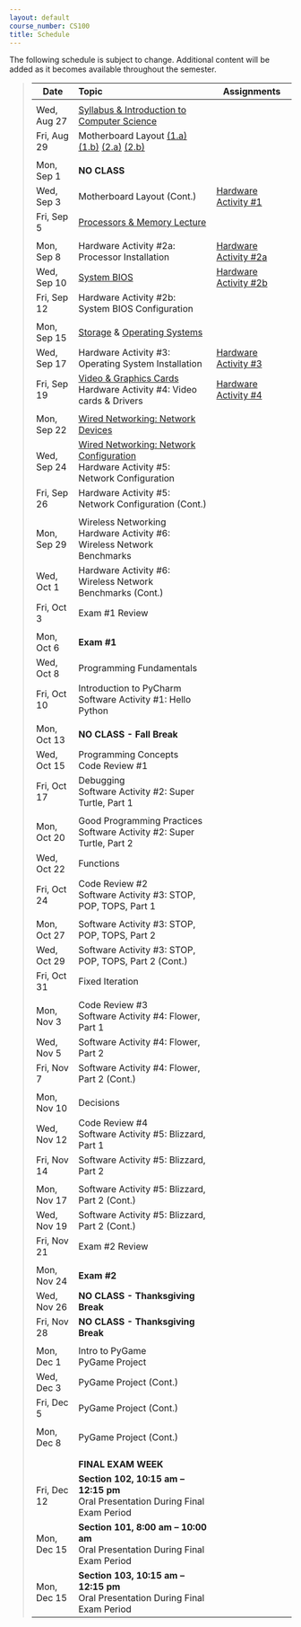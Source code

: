 ```yaml
---
layout: default
course_number: CS100
title: Schedule
---
```


The following schedule is subject to change.
Additional content will be added as it becomes available throughout the semester.


>| **Date**       | **Topic**                                                                                            |  **Assignments**         |
>| ---------------|:-----------------------------------------------------------------------------------------------------|--------------------------|
>|||
>| Wed, Aug 27    |  [Syllabus & Introduction to Computer Science](lectures/lecture0_intro.pdf)                          |                          |
>| Fri, Aug 29    |  Motherboard Layout [(1.a)](lectures/HW_lecture1-1a_motherboard_layout.jpg) [(1.b)](lectures/HW_lecture1-1b_motherboard_layout_annotated.jpg) [(2.a)](lectures/HW_lecture1-2a_motherboard_rear_io.jpg) [(2.b)](lectures/HW_lecture1-2b_motherboard_rear_io_annotated.jpg)               |                         | 
>|||
>| Mon, Sep 1     |  **NO CLASS**                                                                                        |                         |
>| Wed, Sep 3     |  Motherboard Layout (Cont.)                                                                          |  [Hardware Activity #1](activities_hw/HW_Activity1.pdf)  | <!-- Hardware Activity #1 -->
>| Fri, Sep 5     |  [Processors & Memory Lecture](lectures/HW_lecture2_processors_and_memory.pdf)                       |                         |
>|||
>| Mon, Sep 8     |  Hardware Activity #2a: Processor Installation                                                       |  [Hardware Activity #2a](activities_hw/HW_Activity2a.pdf)  | <!-- Hardware Activity #2a -->
>| Wed, Sep 10    |  [System BIOS](lectures/HW_lecture3_BIOS.pdf)                                                        |  [Hardware Activity #2b](activities_hw/HW_Activity2b.pdf)  | <!-- Hardware Activity #2b -->
>| Fri, Sep 12    |  Hardware Activity #2b: System BIOS Configuration                                                    |                         |
>|||
>| Mon, Sep 15    |  [Storage](lectures/HW_lecture4_storage.pdf) & [Operating Systems](lectures/HW_lecture5_operating_systems.pdf)  |                         |
>| Wed, Sep 17    |  Hardware Activity #3: Operating System Installation                                                 |  [Hardware Activity #3](activities_hw/HW_Activity3.pdf)  | <!-- Hardware Activity #3 -->
>| Fri, Sep 19    |  [Video & Graphics Cards](lectures/HW_lecture6_video.pdf)  <br>  Hardware Activity #4: Video cards & Drivers  |  [Hardware Activity #4](activities_hw/HW_Activity4.pdf)  | <!-- Hardware Activity #4 -->
>|||
>| Mon, Sep 22    |  [Wired Networking: Network Devices](lectures/HW_lecture7_wired_network_devices.pdf)                 |                         |
>| Wed, Sep 24    |  [Wired Networking: Network Configuration](lectures/HW_lecture8_wired_network_configuration.pdf)  <br>  Hardware Activity #5: Network Configuration  |                         |
>| Fri, Sep 26    |  Hardware Activity #5: Network Configuration (Cont.)                                                 |                         | <!-- Hardware Activity #5 -->
>|||
>| Mon, Sep 29    |  Wireless Networking  <br>  Hardware Activity #6: Wireless Network Benchmarks                        |                         | <!-- Hardware Activity #6 -->
>| Wed, Oct 1     |  Hardware Activity #6: Wireless Network Benchmarks (Cont.)                                           |                         |
>| Fri, Oct 3     |  Exam #1 Review                                                                                      |                         |
>|||
>| Mon, Oct 6     |  **Exam #1**                                                                                         |                         |
>| Wed, Oct 8     |  Programming Fundamentals                                                                            |                         |
>| Fri, Oct 10    |  Introduction to PyCharm  <br>  Software Activity #1: Hello Python                                   |                         | <!-- Software Activity #1 -->
>|||
>| Mon, Oct 13    |  **NO CLASS - Fall Break**                                                                           |                         |
>| Wed, Oct 15    |  Programming Concepts  <br>  Code Review #1                                                          |                         | <!-- Code Review #1 -->
>| Fri, Oct 17    |  Debugging  <br>  Software Activity #2: Super Turtle, Part 1                                         |                         | <!-- Software Activity #2 -->
>|||
>| Mon, Oct 20    |  Good Programming Practices  <br>  Software Activity #2: Super Turtle, Part 2                        |                         |
>| Wed, Oct 22    |  Functions                                                                                           |                         |
>| Fri, Oct 24    |  Code Review #2  <br>  Software Activity #3: STOP, POP, TOPS, Part 1                                 |                         | <!-- Code Review #2 -->  <!-- Software Activity #3 -->
>|||
>| Mon, Oct 27    |  Software Activity #3: STOP, POP, TOPS, Part 2                                                       |                         |
>| Wed, Oct 29    |  Software Activity #3: STOP, POP, TOPS, Part 2 (Cont.)                                               |                         |
>| Fri, Oct 31    |  Fixed Iteration                                                                                     |                         |
>|||
>| Mon, Nov 3     |  Code Review #3  <br>  Software Activity #4: Flower, Part 1                                          |                         | <!-- Code Review #3 -->  <!-- Software Activity #4 -->
>| Wed, Nov 5     |  Software Activity #4: Flower, Part 2                                                                |                         |
>| Fri, Nov 7     |  Software Activity #4: Flower, Part 2 (Cont.)                                                        |                         |
>|||
>| Mon, Nov 10    |  Decisions                                                                                           |                         |
>| Wed, Nov 12    |  Code Review #4  <br>  Software Activity #5: Blizzard, Part 1                                        |                         | <!-- Code Review #4 -->  <!-- Software Activity #5 -->
>| Fri, Nov 14    |  Software Activity #5: Blizzard, Part 2                                                              |                         |
>|||
>| Mon, Nov 17    |  Software Activity #5: Blizzard, Part 2 (Cont.)                                                      |                         |
>| Wed, Nov 19    |  Software Activity #5: Blizzard, Part 2 (Cont.)                                                      |                         |
>| Fri, Nov 21    |  Exam #2 Review                                                                                      |                         |
>|||
>| Mon, Nov 24    |  **Exam #2**                                                                                         |                         |
>| Wed, Nov 26    |  **NO CLASS - Thanksgiving Break**                                                                   |                         |
>| Fri, Nov 28    |  **NO CLASS - Thanksgiving Break**                                                                   |                         |
>|||
>| Mon, Dec 1     |  Intro to PyGame <br> PyGame Project                                                                 |                         |
>| Wed, Dec 3     |  PyGame Project (Cont.)                                                                              |                         |
>| Fri, Dec 5     |  PyGame Project (Cont.)                                                                              |                         |
>|||
>| Mon, Dec 8     |  PyGame Project (Cont.)                                                                              |                         |
>|||
>|||
>|| **FINAL EXAM WEEK** |
>| Fri, Dec 12         |  **Section 102, 10:15 am &ndash; 12:15 pm** <br> Oral Presentation During Final Exam Period     |                         |
>| Mon, Dec 15         |  **Section 101, 8:00 am &ndash; 10:00 am** <br> Oral Presentation During Final Exam Period      |                         |
>| Mon, Dec 15         |  **Section 103, 10:15 am &ndash; 12:15 pm** <br> Oral Presentation During Final Exam Period     |                         |


<!-- vim:set wrap: ­-->
<!-- vim:set linebreak: -->
<!-- vim:set nolist: -->
